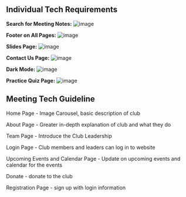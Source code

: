 ## Individual Tech Requirements


**Search for Meeting Notes:**
![image](https://user-images.githubusercontent.com/32562016/172254612-a02e62c2-ddac-4413-a6e2-c38286582cb1.png)


**Footer on All Pages:**
![image](https://user-images.githubusercontent.com/32562016/172254646-60eb737d-e152-4c9c-90e2-704f9cfee825.png)


**Slides Page:**
![image](https://user-images.githubusercontent.com/32562016/172255188-318b548f-7238-40ce-a16d-3c06521dccc4.png)


**Contact Us Page:**
![image](https://user-images.githubusercontent.com/32562016/172420675-2545eb96-beb6-4504-9372-f8fa172cef9c.png)


**Dark Mode:**
![image](https://user-images.githubusercontent.com/32562016/172420986-3848d334-7090-4adc-806e-0348331f3f3b.png)


**Practice Quiz Page:**
![image](https://user-images.githubusercontent.com/32562016/172421078-9410ae08-8d02-49ac-995a-12f3d1f5b29a.png)


## Meeting Tech Guideline

Home Page - Image Carousel, basic description of club


About Page - Greater in-depth explanation of club and what they do


Team Page - Introduce the Club Leadership


Login Page - Club members and leaders can log in to website


Upcoming Events and Calendar Page - Update on upcoming events and calendar for the events


Donate - donate to the club


Registration Page - sign up with login information
